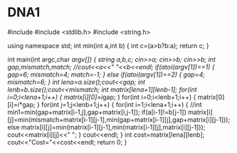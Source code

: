 # DNA1
#include <iostream>
#include <stdlib.h>
#include <string.h>

using namespace std;
int min(int a,int b)
{
	int c=(a>b?b:a);
	return c;
}

int main(int argc,char *argv[])
{
	string a,b,c;
	cin>>a;
	cin>>b;
	cin>>b;
	int gap,mismatch,match;
	//cout<<a<<"  "<<b<<endl;
	if(atoi(argv[1])==1)
	{
          gap=6;
          mismatch=4;
	  match=-1;
	}
	else if(atoi(argv[1])==2)
	{
		gap=4;
		mismatch=6;
	}
	int lena=a.size();cout<<gap;
	int lenb=b.size();cout<<mismatch;
	int matrix[lena+1][lenb-1];
	for(int i=0;i<lena+1;i++)
	{
		matrix[i][0]=i*gap;
	}
	for(int i=0;i<lenb+1;i++)
	{
		matrix[0][i]=i*gap;
	}
    for(int j=1;j<lenb+1;j++)
    {
    	for(int i=1;i<lena+1;i++)
    	{
    		//int min1=min(gap+matrix[i-1,j],gap+matrix[i,j-1]);
    		if(a[i-1]!=b[j-1])
            matrix[i][j]=min(mismatch+matrix[i-1][j-1],min(gap+matrix[i-1][j],gap+matrix[i][j-1]));
        else
        	matrix[i][j]=min(matrix[i-1][j-1],min(matrix[i-1][j],matrix[i][j-1]));
            cout<<matrix[i][j]<<" ";
    	}
    	cout<<endl;
    }
    int cost=matrix[lena][lenb];
    cout<<"Cost="<<cost<<endl;
	return 0;
}
